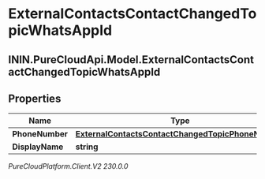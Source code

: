 # ExternalContactsContactChangedTopicWhatsAppId

## ININ.PureCloudApi.Model.ExternalContactsContactChangedTopicWhatsAppId

## Properties

|Name | Type | Description | Notes|
|------------ | ------------- | ------------- | -------------|
| **PhoneNumber** | [**ExternalContactsContactChangedTopicPhoneNumber**](ExternalContactsContactChangedTopicPhoneNumber) |  | [optional] |
| **DisplayName** | **string** |  | [optional] |



_PureCloudPlatform.Client.V2 230.0.0_
